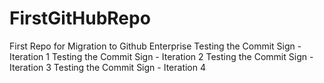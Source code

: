 # FirstGitHubRepo
First Repo for Migration to Github Enterprise
Testing the Commit Sign - Iteration 1
Testing the Commit Sign - Iteration 2
Testing the Commit Sign - Iteration 3
Testing the Commit Sign - Iteration 4

